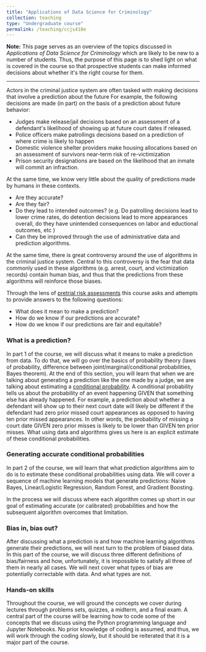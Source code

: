 ```yaml
---
title: "Applications of Data Science for Criminology"
collection: teaching
type: "Undergraduate course"
permalink: /teaching/ccjs418e
---
```


**Note:** This page serves as an overview of the topics discussed in *Applications of Data Science for Criminology* which are likely to be new to a number of students. Thus, the purpose of this page is to shed light on what is covered in the course so that prospective students can make informed decisions about whether it's the right course for them. 

---

Actors in the criminal justice system are often tasked with making decisions that involve a prediction about the future For example, the following decisions are made (in part) on the basis of a prediction about future behavior:  
 - Judges make release/jail decisions based on an assessment of a defendant's likelihood of showing up at future court dates if released.  
 - Police officers make patrollings decisions based on a prediction of where crime is likely to happen
 - Domestic violence shelter providers make housing allocations based on an assessment of survivors near-term risk of re-victimization
 - Prison security designations are based on the likelihood that an inmate will commit an infraction.
 
At the same time, we know very little about the quality of  predictions made by humans in these contexts. 
 - Are they accurate?
 - Are they fair? 
 - Do they lead to intended outcomes? (e.g. Do patrolling decisions lead to lower crime rates, do detention decisions lead to more appearances overall, do they have unintended consequences on labor and eductional outcomes, etc ) 
 - Can they be improved through the use of administrative data and prediction algorithms. 
 
 At the same time, there is great controversy around the use of algorithms in the criminal justice system. Central to this controversy is the fear that data commonly used in these algorithms (e.g. arrest, court, and victimization records) contain human bias, and thus that the predictions from these algorithms will reinforce those biases. 

Through the lens of [pretrial risk assessments](https://advancingpretrial.org/pretrial-justice/pretrial-justice/)  this course asks and attempts to provide answers to the following questions:
 - What does it mean to make a prediction?
 - How do we know if our predictions are accurate? 
 - How do we know if our predictions are fair and equitable?

### What is a prediction?
In part 1 of the course, we will discuss what it means to make a prediction from data. To do that, we will go over the basics of probability theory (laws of probability, difference between joint/marginal/conditional probabilities, Bayes theorem). At the end of this section, you will learn that when we are talking about generating a prediction like the one made by a judge, we are talking about estimating a [conditional probability](https://www.khanacademy.org/commoncore/grade-HSS-S-CP). A conditional probability tells us about the probability of an event happening GIVEN that something else has already happened. For example, a prediction about whether a defendant will show up to their next court date will likely be different if the defendant had zero prior missed court appearances as opposed to having ten prior missed appearances. In other words, the probability of missing a court date GIVEN zero prior misses is likely to be lower than GIVEN ten prior misses. What using data and algorithms gives us here is an explicit estimate of these conditional probabilities.  

### Generating accurate conditional probabilities
In part 2 of the course, we will learn that what prediction algorithms aim to do is to estimate these conditional probabilities using data. We will cover a sequence of machine learning models that generate predictions: Naive Bayes, Linear/Logistic Regression, Random Forest, and Gradient Boosting. 

In the process we will discuss where each algorithm comes up short in our goal of estimating accurate (or calibrated) probabilities and how the subsequent algorithm overcomes that limitation. 

### Bias in, bias out?
After discussing what a prediction is and how machine learning algorithms generate their predictions, we will next turn to the problem of biased data. In this part of the course, we will discuss three different definitions of bias/fairness and how, unfortunately, it is impossible to satisfy all three of them in nearly all cases. We will next cover what types of bias are potentially correctable with data. And what types are not. 

### Hands-on skills
Throughout the course, we will ground the concepts we cover during lectures through problems sets, quizzes, a midterm, and a final exam. A central part of the course will be learning how to code some of the concepts that we discuss using the Python programming language and Jupyter Notebooks. No prior knowledge of coding is assumed, and thus, we will work through the coding slowly, but it should be reiterated that it is a major part of the course. 



